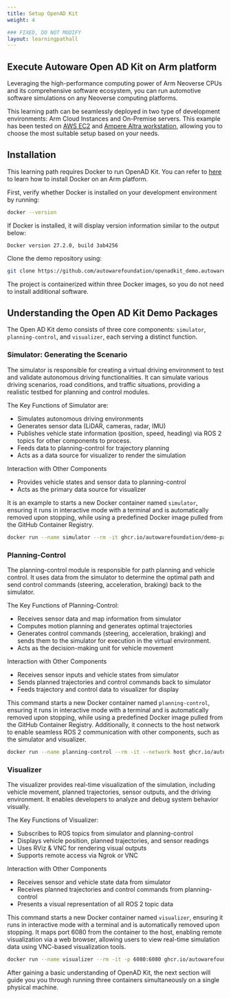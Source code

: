 ```yaml
---
title: Setup OpenAD Kit
weight: 4

### FIXED, DO NOT MODIFY
layout: learningpathall
---
```


## Execute Autoware Open AD Kit on Arm platform

Leveraging the high-performance computing power of Arm Neoverse CPUs and its comprehensive software ecosystem, you can run automotive software simulations on any Neoverse computing platforms.

This learning path can be seamlessly deployed in two type of development environments: Arm Cloud Instances and On-Premise servers.
This example has been tested on [AWS EC2](https://aws.amazon.com/ec2/) and [Ampere Altra workstation](https://www.ipi.wiki/products/ampere-altra-developer-platform), allowing you to choose the most suitable setup based on your needs.

## Installation

This learning path requires Docker to run OpenAD Kit.
You can refer to [here](https://learn.arm.com/install-guides/docker/) to learn how to install Docker on an Arm platform.

First, verify whether Docker is installed on your development environment by running:

```bash
docker --version
```

If Docker is installed, it will display version information similar to the output below:

```output
Docker version 27.2.0, build 3ab4256
```

Clone the demo repository using:

```bash
git clone https://github.com/autowarefoundation/openadkit_demo.autoware.git
```

The project is containerized within three Docker images, so you do not need to install additional software.


## Understanding the Open AD Kit Demo Packages

The Open AD Kit demo consists of three core components: `simulator`, `planning-control`, and `visualizer`, each serving a distinct function.

### Simulator: Generating the Scenario

The simulator is responsible for creating a virtual driving environment to test and validate autonomous driving functionalities. It can simulate various driving scenarios, road conditions, and traffic situations, providing a realistic testbed for planning and control modules.

The Key Functions of Simulator are:

- Simulates autonomous driving environments
- Generates sensor data (LiDAR, cameras, radar, IMU)
- Publishes vehicle state information (position, speed, heading) via ROS 2 topics for other components to process.
- Feeds data to planning-control for trajectory planning
- Acts as a data source for visualizer to render the simulation

Interaction with Other Components
- Provides vehicle states and sensor data to planning-control
- Acts as the primary data source for visualizer

It is an example to starts a new Docker container named `simulator`, ensuring it runs in interactive mode with a terminal and is automatically removed upon stopping, while using a predefined Docker image pulled from the GitHub Container Registry.

```bash
docker run --name simulator --rm -it ghcr.io/autowarefoundation/demo-packages:simulator
```

### Planning-Control

The planning-control module is responsible for path planning and vehicle control. It uses data from the simulator to determine the optimal path and send control commands (steering, acceleration, braking) back to the simulator.

The Key Functions of Planning-Control:
- Receives sensor data and map information from simulator
- Computes motion planning and generates optimal trajectories
- Generates control commands (steering, acceleration, braking) and sends them to the simulator for execution in the virtual environment.
- Acts as the decision-making unit for vehicle movement

Interaction with Other Components
- Receives sensor inputs and vehicle states from simulator
- Sends planned trajectories and control commands back to simulator
- Feeds trajectory and control data to visualizer for display

This command starts a new Docker container named `planning-control`, ensuring it runs in interactive mode with a terminal and is automatically removed upon stopping, while using a predefined Docker image pulled from the GitHub Container Registry. Additionally, it connects to the host network to enable seamless ROS 2 communication with other components, such as the simulator and visualizer.

```bash
docker run --name planning-control --rm -it --network host ghcr.io/autowarefoundation/demo-packages:planning-control
```

### Visualizer

The visualizer provides real-time visualization of the simulation, including vehicle movement, planned trajectories, sensor outputs, and the driving environment. It enables developers to analyze and debug system behavior visually.

The Key Functions of Visualizer:
- Subscribes to ROS topics from simulator and planning-control
- Displays vehicle position, planned trajectories, and sensor readings
- Uses RViz & VNC for rendering visual outputs
- Supports remote access via Ngrok or VNC

Interaction with Other Components
- Receives sensor and vehicle state data from simulator
- Receives planned trajectories and control commands from planning-control
- Presents a visual representation of all ROS 2 topic data

This command starts a new Docker container named `visualizer`, ensuring it runs in interactive mode with a terminal and is automatically removed upon stopping. It maps port 6080 from the container to the host, enabling remote visualization via a web browser, allowing users to view real-time simulation data using VNC-based visualization tools.

```bash
docker run --name visualizer --rm -it -p 6080:6080 ghcr.io/autowarefoundation/demo-packages:visualizer
```

After gaining a basic understanding of OpenAD Kit, the next section will guide you you through running three containers simultaneously on a single physical machine.
